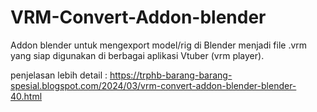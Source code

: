 # VRM-Convert-Addon-blender
Addon blender untuk mengexport model/rig di Blender menjadi file .vrm yang siap digunakan di berbagai aplikasi Vtuber (vrm player).

penjelasan lebih detail : https://trphb-barang-barang-spesial.blogspot.com/2024/03/vrm-convert-addon-blender-blender-40.html
